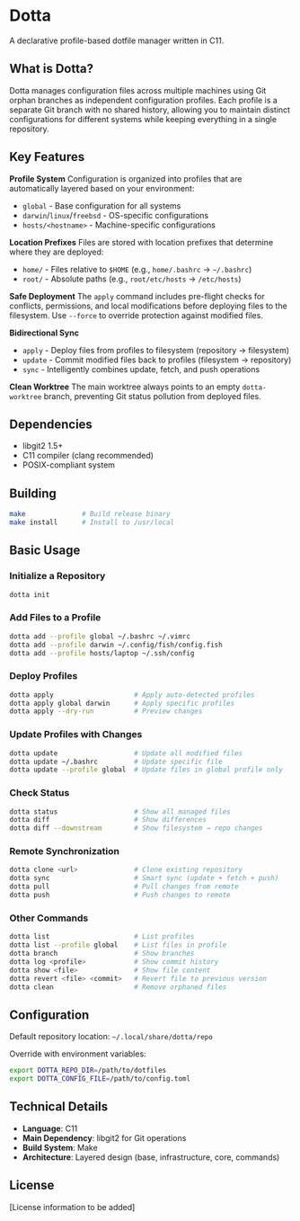 # Dotta

A declarative profile-based dotfile manager written in C11.

## What is Dotta?

Dotta manages configuration files across multiple machines using Git orphan branches as independent configuration profiles. Each profile is a separate Git branch with no shared history, allowing you to maintain distinct configurations for different systems while keeping everything in a single repository.

## Key Features

**Profile System**
Configuration is organized into profiles that are automatically layered based on your environment:
- `global` - Base configuration for all systems
- `darwin`/`linux`/`freebsd` - OS-specific configurations
- `hosts/<hostname>` - Machine-specific configurations

**Location Prefixes**
Files are stored with location prefixes that determine where they are deployed:
- `home/` - Files relative to `$HOME` (e.g., `home/.bashrc` → `~/.bashrc`)
- `root/` - Absolute paths (e.g., `root/etc/hosts` → `/etc/hosts`)

**Safe Deployment**
The `apply` command includes pre-flight checks for conflicts, permissions, and local modifications before deploying files to the filesystem. Use `--force` to override protection against modified files.

**Bidirectional Sync**
- `apply` - Deploy files from profiles to filesystem (repository → filesystem)
- `update` - Commit modified files back to profiles (filesystem → repository)
- `sync` - Intelligently combines update, fetch, and push operations

**Clean Worktree**
The main worktree always points to an empty `dotta-worktree` branch, preventing Git status pollution from deployed files.

## Dependencies

- libgit2 1.5+
- C11 compiler (clang recommended)
- POSIX-compliant system

## Building

```bash
make              # Build release binary
make install      # Install to /usr/local
```

## Basic Usage

### Initialize a Repository

```bash
dotta init
```

### Add Files to a Profile

```bash
dotta add --profile global ~/.bashrc ~/.vimrc
dotta add --profile darwin ~/.config/fish/config.fish
dotta add --profile hosts/laptop ~/.ssh/config
```

### Deploy Profiles

```bash
dotta apply                    # Apply auto-detected profiles
dotta apply global darwin      # Apply specific profiles
dotta apply --dry-run          # Preview changes
```

### Update Profiles with Changes

```bash
dotta update                   # Update all modified files
dotta update ~/.bashrc         # Update specific file
dotta update --profile global  # Update files in global profile only
```

### Check Status

```bash
dotta status                   # Show all managed files
dotta diff                     # Show differences
dotta diff --downstream        # Show filesystem → repo changes
```

### Remote Synchronization

```bash
dotta clone <url>              # Clone existing repository
dotta sync                     # Smart sync (update + fetch + push)
dotta pull                     # Pull changes from remote
dotta push                     # Push changes to remote
```

### Other Commands

```bash
dotta list                     # List profiles
dotta list --profile global    # List files in profile
dotta branch                   # Show branches
dotta log <profile>            # Show commit history
dotta show <file>              # Show file content
dotta revert <file> <commit>   # Revert file to previous version
dotta clean                    # Remove orphaned files
```

## Configuration

Default repository location: `~/.local/share/dotta/repo`

Override with environment variables:
```bash
export DOTTA_REPO_DIR=/path/to/dotfiles
export DOTTA_CONFIG_FILE=/path/to/config.toml
```

## Technical Details

- **Language**: C11
- **Main Dependency**: libgit2 for Git operations
- **Build System**: Make
- **Architecture**: Layered design (base, infrastructure, core, commands)

## License

[License information to be added]
